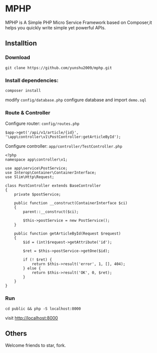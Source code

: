 # MPHP 

MPHP is A Simple PHP Micro Service Framework based on Composer,it helps you quickly write simple yet powerful APIs. 


## Installtion

### Download

```
git clone https://github.com/yunshu2009/mphp.git

```

### Install dependencies:


```
composer install

```

modify  ```config/database.php```  configure database and import ```demo.sql```


### Route & Controller

Configure router: ```config/routes.php```

```
$app->get('/api/v1/article/{id}', '\app\controller\v1\PostController:getArticleById');

```

Configure controller: ```app/controller/TestController.php```

```
<?php
namespace app\controller\v1;

use app\service\PostService;
use Interop\Container\ContainerInterface;
use Slim\Http\Request;

class PostController extends BaseController
{
    private $postService;

    public function __construct(ContainerInterface $ci)
    {
        parent::__construct($ci);

        $this->postService = new PostService();
    }

    public function getArticleById(Request $request)
    {
        $id = (int)$request->getAttribute('id');

        $ret = $this->postService->getOne($id);

        if (! $ret) {
            return $this->result('error', 1, [], 404);
        } else {
            return $this->result('OK', 0, $ret);
        }
    }
}

```

### Run

```
cd public && php -S localhost:8000
```

visit [http://localhost:8000](http://localhost:8000)


## Others

Welcome friends to star, fork.


